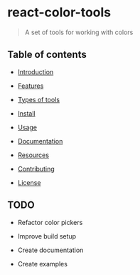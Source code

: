 # react-color-tools

> A set of tools for working with colors

## Table of contents

- [Introduction]()

- [Features]()

- [Types of tools]()

- [Install]()

- [Usage]()

- [Documentation]()

- [Resources]()

- [Contributing]()

- [License]()

## TODO

- Refactor color pickers

- Improve build setup

- Create documentation

- Create examples
